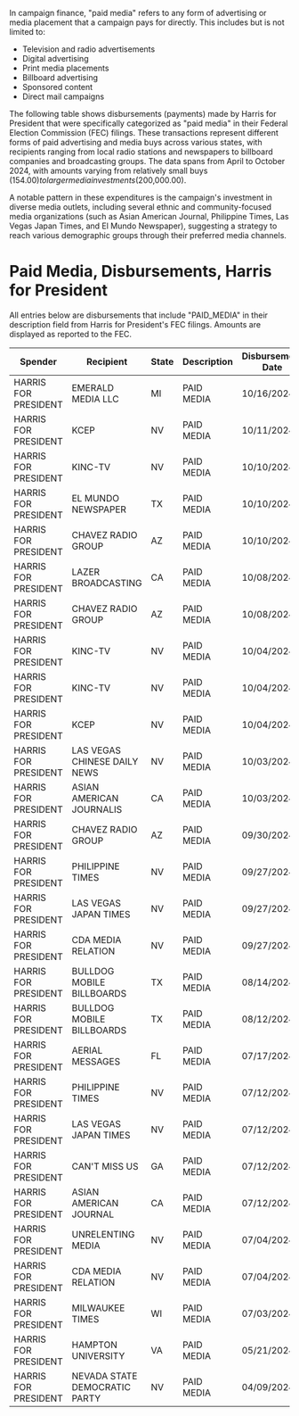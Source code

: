 In campaign finance, "paid media" refers to any form of advertising or media placement that a campaign pays for directly. This includes but is not limited to:
- Television and radio advertisements
- Digital advertising
- Print media placements
- Billboard advertising
- Sponsored content
- Direct mail campaigns

The following table shows disbursements (payments) made by Harris for President that were specifically categorized as "paid media" in their Federal Election Commission (FEC) filings. These transactions represent different forms of paid advertising and media buys across various states, with recipients ranging from local radio stations and newspapers to billboard companies and broadcasting groups. The data spans from April to October 2024, with amounts varying from relatively small buys ($154.00) to larger media investments ($200,000.00).

A notable pattern in these expenditures is the campaign's investment in diverse media outlets, including several ethnic and community-focused media organizations (such as Asian American Journal, Philippine Times, Las Vegas Japan Times, and El Mundo Newspaper), suggesting a strategy to reach various demographic groups through their preferred media channels.

# Paid Media, Disbursements, Harris for President

All entries below are disbursements that include "PAID_MEDIA" in their description field from Harris for President's FEC filings. Amounts are displayed as reported to the FEC.

| Spender | Recipient | State | Description | Disbursement Date | Amount |
|----------|-----------|--------|-------------|------------------|---------|
| HARRIS FOR PRESIDENT | EMERALD MEDIA LLC | MI | PAID MEDIA | 10/16/2024 | $200,000.00 |
| HARRIS FOR PRESIDENT | KCEP | NV | PAID MEDIA | 10/11/2024 | $1,386.00 |
| HARRIS FOR PRESIDENT | KINC-TV | NV | PAID MEDIA | 10/10/2024 | $1,400.00 |
| HARRIS FOR PRESIDENT | EL MUNDO NEWSPAPER | TX | PAID MEDIA | 10/10/2024 | $651.00 |
| HARRIS FOR PRESIDENT | CHAVEZ RADIO GROUP | AZ | PAID MEDIA | 10/10/2024 | $330.00 |
| HARRIS FOR PRESIDENT | LAZER BROADCASTING | CA | PAID MEDIA | 10/08/2024 | $2,292.75 |
| HARRIS FOR PRESIDENT | CHAVEZ RADIO GROUP | AZ | PAID MEDIA | 10/08/2024 | $1,550.00 |
| HARRIS FOR PRESIDENT | KINC-TV | NV | PAID MEDIA | 10/04/2024 | $350.00 |
| HARRIS FOR PRESIDENT | KINC-TV | NV | PAID MEDIA | 10/04/2024 | $935.00 |
| HARRIS FOR PRESIDENT | KCEP | NV | PAID MEDIA | 10/04/2024 | $154.00 |
| HARRIS FOR PRESIDENT | LAS VEGAS CHINESE DAILY NEWS | NV | PAID MEDIA | 10/03/2024 | $450.00 |
| HARRIS FOR PRESIDENT | ASIAN AMERICAN JOURNALIS | CA | PAID MEDIA | 10/03/2024 | $1,325.00 |
| HARRIS FOR PRESIDENT | CHAVEZ RADIO GROUP | AZ | PAID MEDIA | 09/30/2024 | $1,440.00 |
| HARRIS FOR PRESIDENT | PHILIPPINE TIMES | NV | PAID MEDIA | 09/27/2024 | $1,172.08 |
| HARRIS FOR PRESIDENT | LAS VEGAS JAPAN TIMES | NV | PAID MEDIA | 09/27/2024 | $1,350.00 |
| HARRIS FOR PRESIDENT | CDA MEDIA RELATION | NV | PAID MEDIA | 09/27/2024 | $1,350.00 |
| HARRIS FOR PRESIDENT | BULLDOG MOBILE BILLBOARDS | TX | PAID MEDIA | 08/14/2024 | $5,800.00 |
| HARRIS FOR PRESIDENT | BULLDOG MOBILE BILLBOARDS | TX | PAID MEDIA | 08/12/2024 | $6,500.00 |
| HARRIS FOR PRESIDENT | AERIAL MESSAGES | FL | PAID MEDIA | 07/17/2024 | $3,975.80 |
| HARRIS FOR PRESIDENT | PHILIPPINE TIMES | NV | PAID MEDIA | 07/12/2024 | $1,127.00 |
| HARRIS FOR PRESIDENT | LAS VEGAS JAPAN TIMES | NV | PAID MEDIA | 07/12/2024 | $1,350.00 |
| HARRIS FOR PRESIDENT | CAN'T MISS US | GA | PAID MEDIA | 07/12/2024 | $1,941.84 |
| HARRIS FOR PRESIDENT | ASIAN AMERICAN JOURNAL | CA | PAID MEDIA | 07/12/2024 | $1,325.00 |
| HARRIS FOR PRESIDENT | UNRELENTING MEDIA | NV | PAID MEDIA | 07/04/2024 | $825.00 |
| HARRIS FOR PRESIDENT | CDA MEDIA RELATION | NV | PAID MEDIA | 07/04/2024 | $1,350.00 |
| HARRIS FOR PRESIDENT | MILWAUKEE TIMES | WI | PAID MEDIA | 07/03/2024 | $2,177.42 |
| HARRIS FOR PRESIDENT | HAMPTON UNIVERSITY | VA | PAID MEDIA | 05/21/2024 | $1,000.00 |
| HARRIS FOR PRESIDENT | NEVADA STATE DEMOCRATIC PARTY | NV | PAID MEDIA | 04/09/2024 | $2,000.00 |

